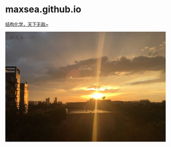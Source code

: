 # maxsea.github.io

[结构化学，天下无敌~](https://www.bilibili.com/video/av29005895?from=search&seid=10982941759365607406 "four years")

![image](https://github.com/xmaxsea/maxsea.github.io/blob/xmaxsea-patch-15/4.jpg)
